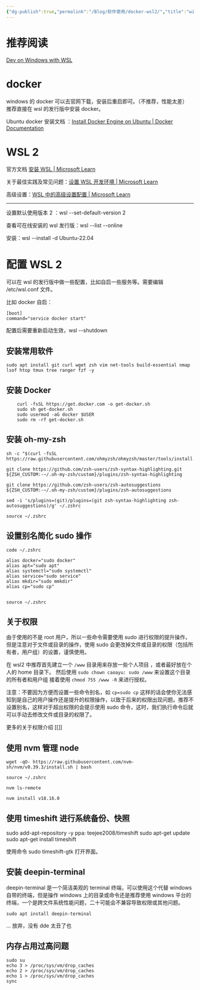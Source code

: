 ```yaml
---
{"dg-publish":true,"permalink":"/Blog/软件使用/docker-wsl2/","title":"windows下使用docker+wsl2开发","noteIcon":"1","created":"2023-05-28T13:40:53+08:00","updated":""}
---
```


# 推荐阅读

[Dev on Windows with WSL](https://dowww.spencerwoo.com/)
# docker

windows 的 docker 可以去官网下载，安装后重启即可。（不推荐，性能太差）
推荐直接在 wsl 的发行版中安装 docker。

Ubuntu docker 安装文档 ：[Install Docker Engine on Ubuntu | Docker Documentation](https://docs.docker.com/engine/install/ubuntu/)

# WSL 2

官方文档 [安装 WSL | Microsoft Learn](https://learn.microsoft.com/zh-CN/windows/wsl/install)

关于最佳实践及常见问题：[设置 WSL 开发环境 | Microsoft Learn](https://learn.microsoft.com/zh-CN/windows/wsl/setup/environment#set-up-your-linux-username-and-password)

高级设置：[WSL 中的高级设置配置 | Microsoft Learn](https://learn.microsoft.com/zh-CN/windows/wsl/wsl-config#wsl-2-settings)


----


设置默认使用版本 2 ：wsl --set-default-version 2

查看可在线安装的 wsl 发行版：wsl --list --online

安装：wsl --install -d Ubuntu-22.04


# 配置 WSL 2

可以在 wsl 的发行版中做一些配置，比如自启一些服务等。需要编辑 /etc/wsl.conf 文件。

比如 docker 自启：

```
[boot]
command="service docker start" 
```

配置后需要重新启动生效，wsl --shutdown

## 安装常用软件


```
sudo apt install git curl wget zsh vim net-tools build-essential nmap lsof htop tmux tree ranger fzf -y
```

## 安装 Docker 


```
    curl -fsSL https://get.docker.com -o get-docker.sh
    sudo sh get-docker.sh
    sudo usermod -aG docker $USER
    sudo rm -rf get-docker.sh

```

## 安装 oh-my-zsh


```
sh -c "$(curl -fsSL https://raw.githubusercontent.com/ohmyzsh/ohmyzsh/master/tools/install.sh)"

git clone https://github.com/zsh-users/zsh-syntax-highlighting.git ${ZSH_CUSTOM:-~/.oh-my-zsh/custom}/plugins/zsh-syntax-highlighting

git clone https://github.com/zsh-users/zsh-autosuggestions ${ZSH_CUSTOM:-~/.oh-my-zsh/custom}/plugins/zsh-autosuggestions

sed -i 's/plugins=(git)/plugins=(git zsh-syntax-highlighting zsh-autosuggestions)/g' ~/.zshrc

source ~/.zshrc

```

## 设置别名简化 sudo 操作


```
code ~/.zshrc 

alias docker="sudo docker"
alias apt="sudo apt"
alias systemctl="sudo systemctl"
alias service="sudo service"
alias mkdir="sudo mmkdir"
alias cp="sudo cp"


source ~/.zshrc
```

## 关于权限  

由于使用的不是 root 用户，所以一些命令需要使用 sudo 进行权限的提升操作，但是注意对于文件或目录的操作，使用 sudo 会更改掉文件或目录的权限（包括所有者，用户组）的设置，谨慎使用。

在 wsl2 中推荐首先建立一个 `/www` 目录用来存放一些个人项目 ，或者最好放在个人的 home 目录下。
然后使用 `sudo chown caoayu: sudo /www` 来设置这个目录的所有者和用户组 
接着使用 `chmod 755 /www -R` 来进行授权。

注意：不要因为方便而设置一些命令别名，如 `cp=sudo cp` 这样的话会使你无法感知到是自己的用户操作还是提升的权限操作，以致于后来的权限出现问题。推荐不设置别名，这样对于超出权限的会提示使用 sudo 命令，这时，我们执行命令后就可以手动去修改文件或目录的权限了。

更多的关于权限介绍 [[]]
## 使用 nvm 管理 node


```
wget -qO- https://raw.githubusercontent.com/nvm-sh/nvm/v0.39.3/install.sh | bash

source ~/.zshrc 

nvm ls-remote

nvm install v18.16.0

```

## 使用 timeshift 进行系统备份、快照

sudo add-apt-repository -y ppa: teejee2008/timeshift
sudo apt-get update
sudo apt-get install timeshift

使用命令 sudo timeshift-gtk 打开界面。

## 安装 deepin-terminal 

deepin-terminal 是一个简洁美观的 terminal 终端，可以使用这个代替 windows 自带的终端，但是操作 windows 上的目录或命令还是推荐使用 windows 平台的终端，一个是跨文件系统性能问题，二十可能会不兼容导致权限或其他问题。

```
sudo apt install deepin-terminal
```

... 放弃，没有 dde 太丑了也

## 内存占用过高问题


```
sudo su
echo 3 > /proc/sys/vm/drop_caches
echo 2 > /proc/sys/vm/drop_caches
echo 1 > /proc/sys/vm/drop_caches
sync
```
